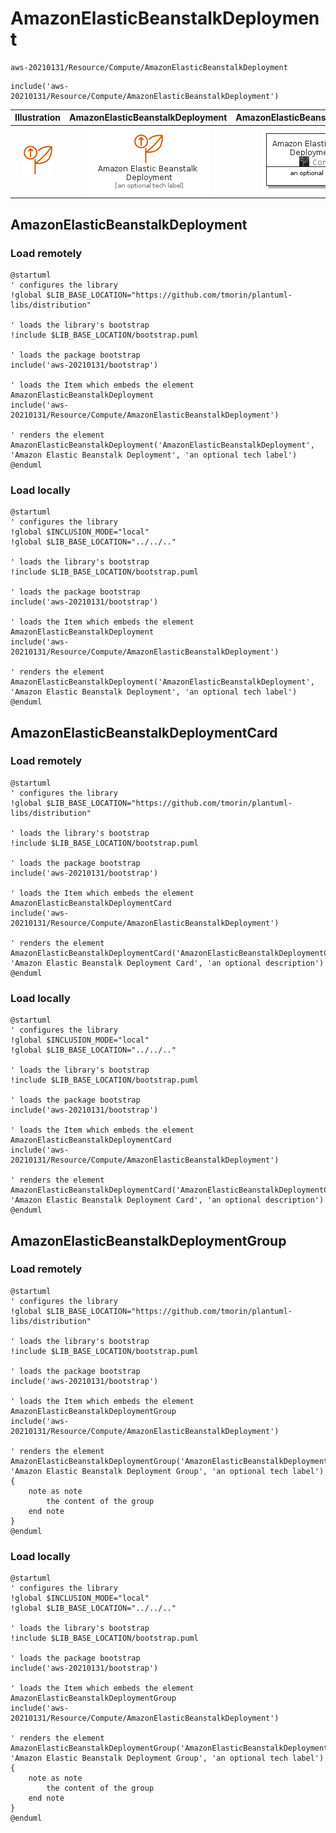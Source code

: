 # AmazonElasticBeanstalkDeployment


```text
aws-20210131/Resource/Compute/AmazonElasticBeanstalkDeployment
```

```text
include('aws-20210131/Resource/Compute/AmazonElasticBeanstalkDeployment')
```



| Illustration | AmazonElasticBeanstalkDeployment | AmazonElasticBeanstalkDeploymentCard | AmazonElasticBeanstalkDeploymentGroup |
| :---: | :---: | :---: | :---: |
| ![illustration for Illustration](../../../aws-20210131/Resource/Compute/AmazonElasticBeanstalkDeployment.png) | ![illustration for AmazonElasticBeanstalkDeployment](../../../aws-20210131/Resource/Compute/AmazonElasticBeanstalkDeployment.Local.png) | ![illustration for AmazonElasticBeanstalkDeploymentCard](../../../aws-20210131/Resource/Compute/AmazonElasticBeanstalkDeploymentCard.Local.png) | ![illustration for AmazonElasticBeanstalkDeploymentGroup](../../../aws-20210131/Resource/Compute/AmazonElasticBeanstalkDeploymentGroup.Local.png) |




## AmazonElasticBeanstalkDeployment

### Load remotely
```plantuml
@startuml
' configures the library
!global $LIB_BASE_LOCATION="https://github.com/tmorin/plantuml-libs/distribution"

' loads the library's bootstrap
!include $LIB_BASE_LOCATION/bootstrap.puml

' loads the package bootstrap
include('aws-20210131/bootstrap')

' loads the Item which embeds the element AmazonElasticBeanstalkDeployment
include('aws-20210131/Resource/Compute/AmazonElasticBeanstalkDeployment')

' renders the element
AmazonElasticBeanstalkDeployment('AmazonElasticBeanstalkDeployment', 'Amazon Elastic Beanstalk Deployment', 'an optional tech label')
@enduml
```

### Load locally
```plantuml
@startuml
' configures the library
!global $INCLUSION_MODE="local"
!global $LIB_BASE_LOCATION="../../.."

' loads the library's bootstrap
!include $LIB_BASE_LOCATION/bootstrap.puml

' loads the package bootstrap
include('aws-20210131/bootstrap')

' loads the Item which embeds the element AmazonElasticBeanstalkDeployment
include('aws-20210131/Resource/Compute/AmazonElasticBeanstalkDeployment')

' renders the element
AmazonElasticBeanstalkDeployment('AmazonElasticBeanstalkDeployment', 'Amazon Elastic Beanstalk Deployment', 'an optional tech label')
@enduml
```

## AmazonElasticBeanstalkDeploymentCard

### Load remotely
```plantuml
@startuml
' configures the library
!global $LIB_BASE_LOCATION="https://github.com/tmorin/plantuml-libs/distribution"

' loads the library's bootstrap
!include $LIB_BASE_LOCATION/bootstrap.puml

' loads the package bootstrap
include('aws-20210131/bootstrap')

' loads the Item which embeds the element AmazonElasticBeanstalkDeploymentCard
include('aws-20210131/Resource/Compute/AmazonElasticBeanstalkDeployment')

' renders the element
AmazonElasticBeanstalkDeploymentCard('AmazonElasticBeanstalkDeploymentCard', 'Amazon Elastic Beanstalk Deployment Card', 'an optional description')
@enduml
```

### Load locally
```plantuml
@startuml
' configures the library
!global $INCLUSION_MODE="local"
!global $LIB_BASE_LOCATION="../../.."

' loads the library's bootstrap
!include $LIB_BASE_LOCATION/bootstrap.puml

' loads the package bootstrap
include('aws-20210131/bootstrap')

' loads the Item which embeds the element AmazonElasticBeanstalkDeploymentCard
include('aws-20210131/Resource/Compute/AmazonElasticBeanstalkDeployment')

' renders the element
AmazonElasticBeanstalkDeploymentCard('AmazonElasticBeanstalkDeploymentCard', 'Amazon Elastic Beanstalk Deployment Card', 'an optional description')
@enduml
```

## AmazonElasticBeanstalkDeploymentGroup

### Load remotely
```plantuml
@startuml
' configures the library
!global $LIB_BASE_LOCATION="https://github.com/tmorin/plantuml-libs/distribution"

' loads the library's bootstrap
!include $LIB_BASE_LOCATION/bootstrap.puml

' loads the package bootstrap
include('aws-20210131/bootstrap')

' loads the Item which embeds the element AmazonElasticBeanstalkDeploymentGroup
include('aws-20210131/Resource/Compute/AmazonElasticBeanstalkDeployment')

' renders the element
AmazonElasticBeanstalkDeploymentGroup('AmazonElasticBeanstalkDeploymentGroup', 'Amazon Elastic Beanstalk Deployment Group', 'an optional tech label') {
    note as note
        the content of the group
    end note
}
@enduml
```

### Load locally
```plantuml
@startuml
' configures the library
!global $INCLUSION_MODE="local"
!global $LIB_BASE_LOCATION="../../.."

' loads the library's bootstrap
!include $LIB_BASE_LOCATION/bootstrap.puml

' loads the package bootstrap
include('aws-20210131/bootstrap')

' loads the Item which embeds the element AmazonElasticBeanstalkDeploymentGroup
include('aws-20210131/Resource/Compute/AmazonElasticBeanstalkDeployment')

' renders the element
AmazonElasticBeanstalkDeploymentGroup('AmazonElasticBeanstalkDeploymentGroup', 'Amazon Elastic Beanstalk Deployment Group', 'an optional tech label') {
    note as note
        the content of the group
    end note
}
@enduml
```

